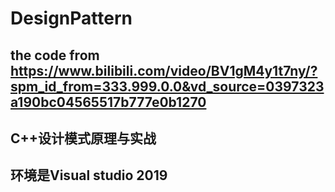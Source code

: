 # DesignPattern
## the code from https://www.bilibili.com/video/BV1gM4y1t7ny/?spm_id_from=333.999.0.0&vd_source=0397323a190bc04565517b777e0b1270
## C++设计模式原理与实战
## 环境是Visual studio 2019
